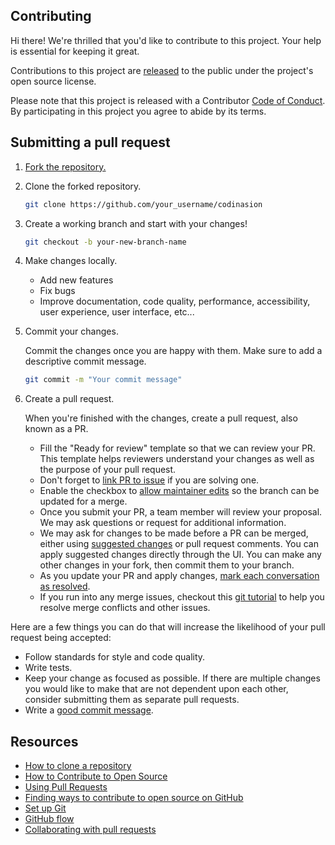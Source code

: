 ## Contributing

Hi there! We're thrilled that you'd like to contribute to this project. Your help is essential for keeping it great.

Contributions to this project are [released](https://help.github.com/articles/github-terms-of-service/#6-contributions-under-repository-license) to the public under the project's open source license.

Please note that this project is released with a Contributor [Code of Conduct](https://github.com/codinasion/.github/blob/master/CODE_OF_CONDUCT.md). By participating in this project you agree to abide by its terms.

## Submitting a pull request

1. [Fork the repository.](https://github.com/codinasion/codinasion/fork)
2. Clone the forked repository.

   ```bash
   git clone https://github.com/your_username/codinasion
   ```

3. Create a working branch and start with your changes!

   ```bash
   git checkout -b your-new-branch-name
   ```

4. Make changes locally.

   - Add new features
   - Fix bugs
   - Improve documentation, code quality, performance, accessibility, user experience, user interface, etc...

5. Commit your changes.

   Commit the changes once you are happy with them. Make sure to add a descriptive commit message.

   ```bash
   git commit -m "Your commit message"
   ```

6. Create a pull request.

   When you're finished with the changes, create a pull request, also known as a PR.

   - Fill the "Ready for review" template so that we can review your PR. This template helps reviewers understand your changes as well as the purpose of your pull request.
   - Don't forget to [link PR to issue](https://docs.github.com/en/issues/tracking-your-work-with-issues/linking-a-pull-request-to-an-issue) if you are solving one.
   - Enable the checkbox to [allow maintainer edits](https://docs.github.com/en/github/collaborating-with-issues-and-pull-requests/allowing-changes-to-a-pull-request-branch-created-from-a-fork) so the branch can be updated for a merge.
   - Once you submit your PR, a team member will review your proposal. We may ask questions or request for additional information.
   - We may ask for changes to be made before a PR can be merged, either using [suggested changes](https://docs.github.com/en/github/collaborating-with-issues-and-pull-requests/incorporating-feedback-in-your-pull-request) or pull request comments. You can apply suggested changes directly through the UI. You can make any other changes in your fork, then commit them to your branch.
   - As you update your PR and apply changes, [mark each conversation as resolved](https://docs.github.com/en/github/collaborating-with-issues-and-pull-requests/commenting-on-a-pull-request#resolving-conversations).
   - If you run into any merge issues, checkout this [git tutorial](https://lab.github.com/githubtraining/managing-merge-conflicts) to help you resolve merge conflicts and other issues.

Here are a few things you can do that will increase the likelihood of your pull request being accepted:

- Follow standards for style and code quality.
- Write tests.
- Keep your change as focused as possible. If there are multiple changes you would like to make that are not dependent upon each other, consider submitting them as separate pull requests.
- Write a [good commit message](http://tbaggery.com/2008/04/19/a-note-about-git-commit-messages.html).

## Resources

- [How to clone a repository](https://help.github.com/articles/cloning-a-repository/)
- [How to Contribute to Open Source](https://opensource.guide/how-to-contribute/)
- [Using Pull Requests](https://help.github.com/articles/about-pull-requests/)
- [Finding ways to contribute to open source on GitHub](https://docs.github.com/en/get-started/exploring-projects-on-github/finding-ways-to-contribute-to-open-source-on-github)
- [Set up Git](https://docs.github.com/en/get-started/quickstart/set-up-git)
- [GitHub flow](https://docs.github.com/en/get-started/quickstart/github-flow)
- [Collaborating with pull requests](https://docs.github.com/en/get-started/quickstart/collaborating-with-issues-and-pull-requests)
